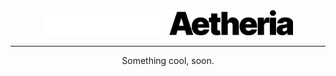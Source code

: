 <div align="center">
<img src="assets/Aetheria.png?raw=true#gh-dark-mode-only" height="40">
<img src="assets/Aetheria-mono.png?raw=true#gh-light-mode-only" height="40">
</div>

---
<p align="center">Something cool, soon.</p>
